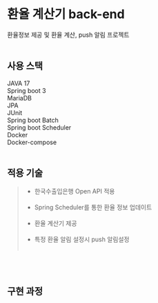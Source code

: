 # 환율 계산기 back-end
환율정보 제공 및 환율 계산, push 알림 프로젝트
<br/>
<br/>

## 사용 스택
JAVA 17 <br/>
Spring boot 3 <br/>
MariaDB <br/>
JPA <br/>
JUnit <br/>
Spring boot Batch <br/>
Spring boot Scheduler <br/>
Docker <br/>
Docker-compose <br/>
<br/>

## 적용 기술
> - 한국수출입은행 Open API 적용 <br/><br/>
> - Spring Scheduler를 통한 환율 정보 업데이트 <br/><br/>
> - 환율 계산기 제공 <br/><br/>
> - 특정 환율 알림 설정시 push 알림설정 <br/><br/>

<br/>
<br/>

## 구현 과정
